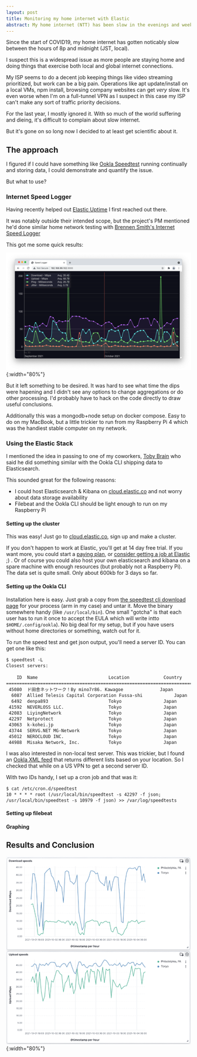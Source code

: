 ```yaml
---
layout: post
title: Monitoring my home internet with Elastic
abstract: My home internet (NTT) has been slow in the evenings and weekends for over a year now. I decided it was time to get scientific about it.
---
```


Since the start of COVID19, my home internet has gotten noticably slow between the hours of 8p and midnight (JST, local).

I suspect this is a widespread issue as more people are staying home and doing things that exercise both local and global internet connections.

My ISP seems to do a decent job keeping things like video streaming prioritized, but work can be a big pain. Operations like apt update/install on a local VMs, npm install, browsing company websites can get _very_ slow. It's even worse when I'm on a full-tunnel VPN as I suspect in this case my ISP can't make any sort of traffic priority decisions.

For the last year, I mostly ignored it. With so much of the world suffering and dieing, it's difficult to complain about slow internet.

But it's gone on so long now I decided to at least get scientific about it.

## The approach

I figured if I could have something like [Ookla Speedtest](https://www.speedtest.net/) running continually and storing data, I could demonstrate and quantify the issue.

But what to use?

### Internet Speed Logger

Having recently helped out [Elastic Uptime](https://www.elastic.co/uptime-monitoring) I first reached out there.

It was notably outside their intended scope, but the project's PM mentioned he'd done similar home network testing with [Brennen Smith's Internet Speed Logger](https://github.com/brennentsmith/internet-speed-logger)

This got me some quick results:

![screenshot of internet speed logger showing bumpy traffic graphs](/images/internet-speed-logger.png){:width="80%"}

But it left something to be desired. It was hard to see what time the dips were hapening and I didn't see any options to change aggregations or do other processing. I'd probably have to hack on the code directly to draw useful conclusions.

Additionally this was a mongodb+node setup on docker compose. Easy to do on my MacBook, but a little trickier to run from my Raspberry Pi 4 which was the handiest stable computer on my network.

### Using the Elastic Stack

I mentioned the idea in passing to one of my coworkers, [Toby Brain](https://github.com/tobio) who said he did something similar with the Ookla CLI shipping data to Elasticsearch.

This sounded great for the following reasons:

- I could host Elasticsearch & Kibana on [cloud.elastic.co](https://cloud.elastic.co/) and not worry about data storage availability
- Filebeat and the Ookla CLI should be light enough to run on my Raspberry Pi

#### Setting up the cluster

This was easy! Just go to [cloud.elastic.co](https://cloud.elastic.co/), sign up and make a cluster.

If you don't happen to work at Elastic, you'll get at 14 day free trial. If you want more, you could start a [paying plan](https://www.elastic.co/pricing/), or [consider getting a job at Elastic](https://www.elastic.co/about/careers/) ;) . Or of course you could also host your own elasticsearch and kibana on a spare machine with enough resources (but probably not a Raspberry Pi). The data set is quite small. Only about 600kb for 3 days so far.

#### Setting up the Ookla CLI

Installation here is easy. Just grab a copy from [the speedtest cli download page](https://www.speedtest.net/apps/cli) for your process (arm in my case) and untar it. Move the binary somewhere handy (like `/usr/local/bin`). One small "gotcha" is that each user has to run it once to accept the EULA which will write intto `$HOME/.config/ookla`). No big deal for my setup, but if you have users without home directories or something, watch out for it.

To run the speed test and get json output, you'll need a server ID. You can get one like this:

```
$ speedtest -L
Closest servers:

    ID  Name                           Location             Country
==============================================================================
 45080  ド田舎ネットワーク！By mino7r86. Kawagoe              Japan
  6087  Allied Telesis Capital Corporation Fussa-shi            Japan
  6492  denpa893                       Tokyo                Japan
 41592  NEVERLOSS LLC.                 Tokyo                Japan
 42083  LiyingNetwork                  Tokyo                Japan
 42297  Netprotect                     Tokyo                Japan
 43063  k-kohei.jp                     Tokyo                Japan
 43744  SERVG.NET MG-Network           Tokyo                Japan
 45012  NEROCLOUD INC.                 Tokyo                Japan
 44988  Misaka Network, Inc.           Tokyo                Japan
```

I was also interested in non-local test server. This was trickier, but I found an [Ookla XML feed](https://c.speedtest.net/speedtest-servers-static.php) that returns different lists based on your location. So I checked that while on a US VPN to get a second server ID.

With two IDs handy, I set up a cron job and that was it:

```
$ cat /etc/cron.d/speedtest
10 * * * * root (/usr/local/bin/speedtest -s 42297 -f json; /usr/local/bin/speedtest -s 10979 -f json) >> /var/log/speedtests
```

#### Setting up filebeat

#### Graphing

## Results and Conclusion

![screenshot showing internet speeds with a clear downstream dip in the evenings](/images/kibana-speed-data.png){:width="80%"}
